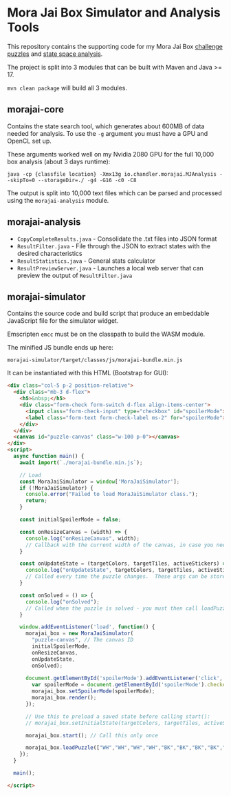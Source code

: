 # Mora Jai Box Simulator and Analysis Tools

This repository contains the supporting code for my Mora Jai Box [challenge puzzles](https://chandler.io/posts/2025/07/mora-jai-box-simulator) and [state space analysis](https://chandler.io/posts/2025/07/mora-jai-box-solution-space-analysis/).

The project is split into 3 modules that can be built with Maven and Java >= 17.

`mvn clean package` will build all 3 modules.

## morajai-core

Contains the state search tool, which generates about 600MB of data needed for analysis.  To use the `-g` argument you must have a GPU and OpenCL set up.

These arguments worked well on my Nvidia 2080 GPU for the full 10,000 box analysis (about 3 days runtime):

```java -cp {classfile location} -Xmx13g io.chandler.morajai.MJAnalysis --skipTo=0 --storageDir=./ -g4 -G16 -c0 -C8```

The output is split into 10,000 text files which can be parsed and processed using the `morajai-analysis` module.

## morajai-analysis

 * `CopyCompleteResults.java` - Consolidate the .txt files into JSON format
 * `ResultFilter.java` - File through the JSON to extract states with the desired characteristics
 * `ResultStatistics.java` - General stats calculator
 * `ResultPreviewServer.java` - Launches a local web server that can preview the output of `ResultFilter.java`

## morajai-simulator

Contains the source code and build script that produce an embeddable JavaScript file for the simulator widget.

Emscripten `emcc` must be on the classpath to build the WASM module.

The minified JS bundle ends up here:

```morajai-simulator/target/classes/js/morajai-bundle.min.js```

It can be instantiated with this HTML (Bootstrap for GUI):

```html
<div class="col-5 p-2 position-relative">
  <div class="mb-3 d-flex">
    <h5>&nbsp;</h5>
    <div class="form-check form-switch d-flex align-items-center">
      <input class="form-check-input" type="checkbox" id="spoilerMode">
      <label class="form-text form-check-label ms-2" for="spoilerMode">Spoiler Mode</label>
    </div>
  </div>
  <canvas id="puzzle-canvas" class="w-100 p-0"></canvas>
</div>
<script>
  async function main() {
    await import(`./morajai-bundle.min.js`);

    // Load 
    const MoraJaiSimulator = window['MoraJaiSimulator'];
    if (!MoraJaiSimulator) {
      console.error("Failed to load MoraJaiSimulator class.");
      return;
    }

    const initialSpoilerMode = false;

    const onResizeCanvas = (width) => {
      console.log("onResizeCanvas", width);
      // Callback with the current width of the canvas, in case you need to resize anything else
    }

    const onUpdateState = (targetColors, targetTiles, activeStickers) => {
      console.log("onUpdateState", targetColors, targetTiles, activeStickers);
      // Called every time the puzzle changes.  These args can be stored and passed back to setInitialState if needed
    }

    const onSolved = () => {
      console.log("onSolved");
      // Called when the puzzle is solved - you must then call loadPuzzle(...) to reset it
    }

    window.addEventListener('load', function() {
      morajai_box = new MoraJaiSimulator(
        "puzzle-canvas", // The canvas ID
        initialSpoilerMode,
        onResizeCanvas,
        onUpdateState,
        onSolved);
      
      document.getElementById('spoilerMode').addEventListener('click', function() {
        var spoilerMode = document.getElementById('spoilerMode').checked;
        morajai_box.setSpoilerMode(spoilerMode);
        morajai_box.render();
      });

      // Use this to preload a saved state before calling start():
      // morajai_box.setInitialState(targetColors, targetTiles, activeStickers);

      morajai_box.start(); // Call this only once

      morajai_box.loadPuzzle(["WH","WH","WH","WH","BK","BK","BK","BK","WH"], ["WH","WH","BK","WH"]);
    });
  }

  main();

</script>
```
